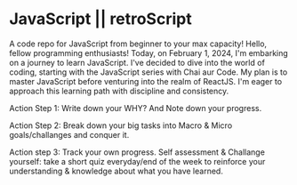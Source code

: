 # JavaScript || retroScript
A code repo for JavaScript from beginner to your max capacity!
Hello, fellow programming enthusiasts! Today, on February 1, 2024, I'm embarking on a journey to learn JavaScript. I've decided to dive into the world of coding, starting with the JavaScript series with Chai aur Code. My plan is to master JavaScript before venturing into the realm of ReactJS. I'm eager to approach this learning path with discipline and consistency.

Action Step 1: 
Write down your WHY? And Note down your progress.

Action Step 2:
Break down your big tasks into Macro & Micro goals/challanges and conquer it.

Action step 3: Track your own progress. 
Self assessment & Challange yourself: take a short quiz everyday/end of the week to reinforce your understanding & knowledge about what you have learned.

